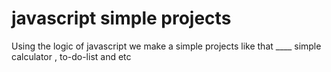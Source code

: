 # javascript simple projects
Using the logic of javascript we make a simple projects like that ____ simple calculator , to-do-list and etc
